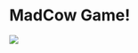 # MadCow Game!


![](https://media-exp1.licdn.com/dms/image/C4D22AQFMYDImH6XBsQ/feedshare-shrink_1280/0/1648043675492?e=1651104000&v=beta&t=LqKqZNrPrccnl9utRWJ0uLa0OBOX2wIzZBBiP6HGobI)
